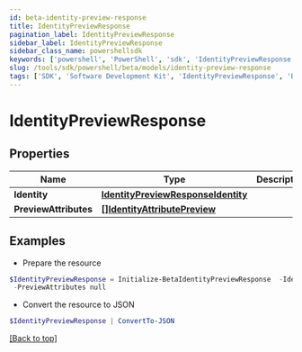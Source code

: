 ```yaml
---
id: beta-identity-preview-response
title: IdentityPreviewResponse
pagination_label: IdentityPreviewResponse
sidebar_label: IdentityPreviewResponse
sidebar_class_name: powershellsdk
keywords: ['powershell', 'PowerShell', 'sdk', 'IdentityPreviewResponse', 'BetaIdentityPreviewResponse'] 
slug: /tools/sdk/powershell/beta/models/identity-preview-response
tags: ['SDK', 'Software Development Kit', 'IdentityPreviewResponse', 'BetaIdentityPreviewResponse']
---
```



# IdentityPreviewResponse

## Properties

Name | Type | Description | Notes
------------ | ------------- | ------------- | -------------
**Identity** | [**IdentityPreviewResponseIdentity**](identity-preview-response-identity) |  | [optional] 
**PreviewAttributes** | [**[]IdentityAttributePreview**](identity-attribute-preview) |  | [optional] 

## Examples

- Prepare the resource
```powershell
$IdentityPreviewResponse = Initialize-BetaIdentityPreviewResponse  -Identity null `
 -PreviewAttributes null
```

- Convert the resource to JSON
```powershell
$IdentityPreviewResponse | ConvertTo-JSON
```


[[Back to top]](#) 

